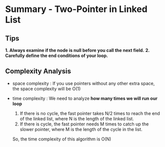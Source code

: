 # Summary - Two-Pointer in Linked List

## Tips
**1. Always examine if the node is null before you call the next field.**
**2. Carefully define the end conditions of your loop.**

## Complexity Analysis
- space complexity : If you use pointers without any other extra space, the space complexity will be O(1)
- time complexity : We need to analyze **how many times we will run our loop**

  1. If there is no cycle, the fast pointer takes N/2 times to reach the end of the linked list, where N is the length of the linked list.
  2. If there is cycle, the fast pointer needs M times to catch up the slower pointer, where M is the length of the cycle in the list.

  So, the time complexity of this algorithm is O(N)
